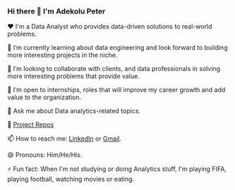 ### Hi there 👋 I'm Adekolu Peter

❤️ I'm a Data Analyst who provides data-driven solutions to real-world problems.

🌱 I’m currently learning about data engineering and look forward to building more interesting projects in the niche.

👯 I’m looking to collaborate with clients, and data professionals in solving more interesting problems that provide value.

🤔 I’m open to internships, roles that will improve my career growth and add value to the organization.

💬 Ask me about Data analytics-related topics.

💪 [Project Repos](https://github.com/Savepeter2?tab=repositories)  

📫 How to reach me: [LinkedIn](https://www.linkedin.com/in/peter-adekolu-593a001a1/) or [Gmail](peteradekolu@gmail.com).

😄 Pronouns: Him/He/His.

⚡ Fun fact: When I'm not studying or doing Analytics stuff, I'm playing FIFA, playing football, watching movies or eating.

